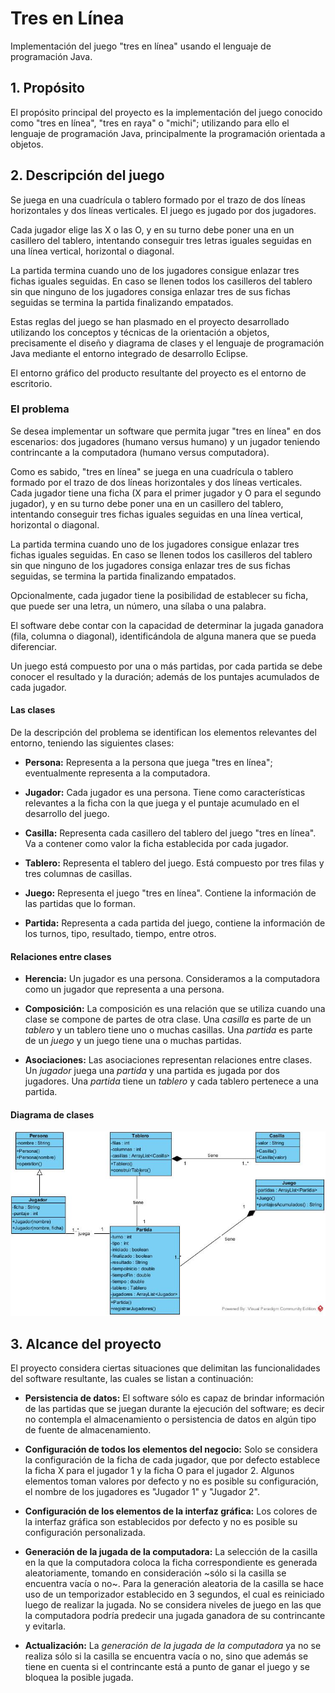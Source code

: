 # Tres en Línea
Implementación del juego "tres en línea" usando el lenguaje de programación Java.

## 1. Propósito
El propósito principal del proyecto es la implementación del juego conocido como "tres en línea", "tres en raya" o "michi"; utilizando para ello el lenguaje de programación Java, principalmente la programación orientada a objetos.

## 2. Descripción del juego
Se juega en una cuadrícula o tablero formado por el trazo de dos líneas horizontales y dos líneas verticales. El juego es jugado por dos jugadores.

Cada jugador elige las X o las O, y en su turno debe poner una en un casillero del tablero, intentando conseguir tres letras iguales seguidas en una línea vertical, horizontal o diagonal.

La partida termina cuando uno de los jugadores consigue enlazar tres fichas iguales seguidas. En caso se llenen todos los casilleros del tablero sin que ninguno de los jugadores consiga enlazar tres de sus fichas seguidas se termina la partida finalizando empatados.

Estas reglas del juego se han plasmado en el proyecto desarrollado utilizando los conceptos y técnicas de la orientación a objetos, precisamente el diseño y diagrama de clases y el lenguaje de programación Java mediante el entorno integrado de desarrollo Eclipse.

El entorno gráfico del producto resultante del proyecto es el entorno de escritorio.

###  El problema
Se desea implementar un software que permita jugar "tres en línea" en dos escenarios: dos jugadores (humano versus humano) y un jugador teniendo contrincante a la computadora (humano versus computadora).

Como es sabido, "tres en línea" se juega en una cuadrícula o tablero formado por el trazo de dos líneas horizontales y dos líneas verticales. Cada jugador tiene una ficha (X para el primer jugador y O para el segundo jugador), y en su turno debe poner una en un casillero del tablero, intentando conseguir tres fichas iguales seguidas en una línea vertical, horizontal o diagonal.

La partida termina cuando uno de los jugadores consigue enlazar tres fichas iguales seguidas. En caso se llenen todos los casilleros del tablero sin que ninguno de los jugadores consiga enlazar tres de sus fichas seguidas, se termina la partida finalizando empatados.

Opcionalmente, cada jugador tiene la posibilidad de establecer su ficha, que puede ser una letra, un número, una sílaba o una palabra.

El software debe contar con la capacidad de determinar la jugada ganadora (fila, columna o diagonal), identificándola de alguna manera que se pueda diferenciar.

Un juego está compuesto por una o más partidas, por cada partida se debe conocer el resultado y la duración; además de los puntajes acumulados de cada jugador.

#### Las clases
De la descripción del problema se identifican los elementos relevantes del entorno, teniendo las siguientes clases:
* **Persona:** Representa a la persona que juega "tres en línea"; eventualmente representa a la computadora.

* **Jugador:** Cada jugador es una persona. Tiene como características relevantes a la ficha con la que juega y el puntaje acumulado en el desarrollo del juego.

* **Casilla:** Representa cada casillero del tablero del juego "tres en línea". Va a contener como valor la ficha establecida por cada jugador.

* **Tablero:** Representa el tablero del juego. Está compuesto por tres filas y tres columnas de casillas.

* **Juego:** Representa el juego "tres en línea". Contiene la información de las partidas que lo forman.

* **Partida:** Representa a cada partida del juego, contiene la información de los turnos, tipo, resultado, tiempo, entre otros.

#### Relaciones entre clases
* **Herencia:** Un jugador es una persona. Consideramos a la computadora como un jugador que representa a una persona.

* **Composición:** La composición es una relación que se utiliza cuando una clase se compone de partes de otra clase.
Una *casilla* es parte de un *tablero* y un tablero tiene uno o muchas casillas.
Una *partida* es parte de un *juego* y un juego tiene una o muchas partidas.

* **Asociaciones:** Las asociaciones representan relaciones entre clases.
Un *jugador* juega una *partida* y una partida es jugada por dos jugadores.
Una *partida* tiene un *tablero* y cada tablero pertenece a una partida.

#### Diagrama de clases
![Diagrama de Clases](/images/TresEnLinea.jpg)

## 3. Alcance del proyecto
El proyecto considera ciertas situaciones que delimitan las funcionalidades del software resultante, las cuales se listan a continuación:

* **Persistencia de datos:** El software sólo es capaz de brindar información de las partidas que se juegan durante la ejecución del software; es decir no contempla el almacenamiento o persistencia de datos en algún tipo de fuente de almacenamiento.

* **Configuración de todos los elementos del negocio:** Solo se considera la configuración de la ficha de cada jugador, que por defecto establece la ficha X para el jugador 1 y la ficha O para el jugador 2.
Algunos elementos toman valores por defecto y no es posible su configuración, el nombre de los jugadores es "Jugador 1" y "Jugador 2".

* **Configuración de los elementos de la interfaz gráfica:** Los colores de la interfaz gráfica son establecidos por defecto y no es posible su configuración personalizada.

* **Generación de la jugada de la computadora:** La selección de la casilla en la que la computadora coloca la ficha correspondiente es generada aleatoriamente, tomando en consideración ~sólo si la casilla se encuentra vacía o no~. Para la generación aleatoria de la casilla se hace uso de un temporizador establecido en 3 segundos, el cual es reiniciado luego de realizar la jugada.
No se considera niveles de juego en las que la computadora podría predecir una jugada ganadora de su contrincante y evitarla.

* **Actualización:** La *generación de la jugada de la computadora* ya no se realiza sólo si la casilla se encuentra vacía o no, sino que además se tiene en cuenta si el contrincante está a punto de ganar el juego y se bloquea la posible jugada.